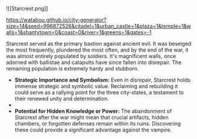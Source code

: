 ![[Starcrest.png]]

https://watabou.github.io/city-generator?size=14&seed=996872526&citadel=1&urban_castle=1&plaza=1&temple=1&walls=1&shantytown=0&coast=0&river=1&greens=1&gates=-1

Starcrest served as the primary bastion against ancient evil. It was beseiged the most frequently, plundered the most often, and by the end of the war, it was almost entirely populated by soldiers. It's magnificent walls, once adorned with ballistae and catapults have since fallen into disrepair. The remaining population is extremely hardy and stubborn. 

- **Strategic Importance and Symbolism:** Even in disrepair, Starcrest holds immense strategic and symbolic value. Reclaiming and rebuilding it could serve as a rallying point for the three city-states, a testament to their renewed unity and determination.
- 
- **Potential for Hidden Knowledge or Power:** The abandonment of Starcrest after the war might mean that crucial artifacts, hidden chambers, or forgotten defenses remain within its ruins. Discovering these could provide a significant advantage against the vampire.